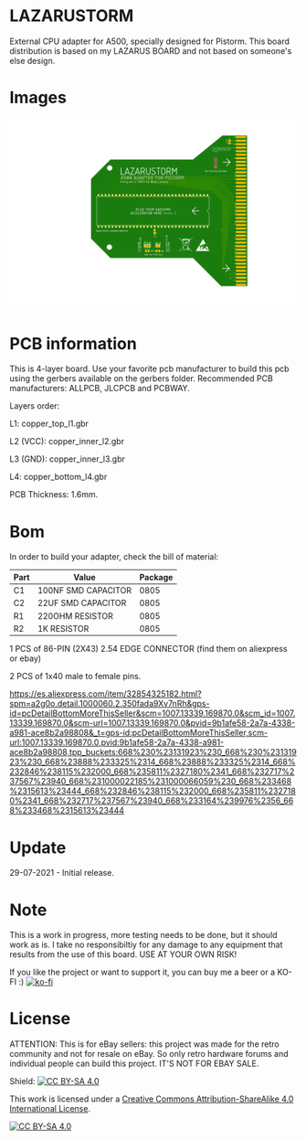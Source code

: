 # LAZARUSTORM
External CPU adapter for A500, specially designed for Pistorm. This board distribution is based on my LAZARUS BOARD and not based on someone's else design.

# Images

<img src="https://github.com/arananet/LAZARUSTORM/blob/main/images/1.png?raw=true" width="700">

# PCB information

This is 4-layer board. Use your favorite pcb manufacturer to build this pcb using the gerbers available on the gerbers folder. Recommended PCB manufacturers: ALLPCB, JLCPCB and PCBWAY.

Layers order:

L1: copper_top_l1.gbr

L2 (VCC): copper_inner_l2.gbr

L3 (GND): copper_inner_l3.gbr

L4: copper_bottom_l4.gbr


PCB Thickness: 1.6mm.

# Bom

In order to build your adapter, check the bill of material:

| Part          | Value                   | Package                        |
| ------------- | ----------------------- | ------------------------------ |          
| C1       		| 100NF SMD CAPACITOR     | 0805                       |
| C2       		| 22UF SMD CAPACITOR     | 0805                       |
| R1     		| 220OHM RESISTOR          | 0805                   |
| R2      		| 1K RESISTOR            | 0805                           |

1 PCS of 86-PIN (2X43) 2.54 EDGE CONNECTOR (find them on aliexpress or ebay)

2 PCS of 1x40 male to female pins.

https://es.aliexpress.com/item/32854325182.html?spm=a2g0o.detail.1000060.2.350fada9Xv7nRh&gps-id=pcDetailBottomMoreThisSeller&scm=1007.13339.169870.0&scm_id=1007.13339.169870.0&scm-url=1007.13339.169870.0&pvid=9b1afe58-2a7a-4338-a981-ace8b2a98808&_t=gps-id:pcDetailBottomMoreThisSeller,scm-url:1007.13339.169870.0,pvid:9b1afe58-2a7a-4338-a981-ace8b2a98808,tpp_buckets:668%230%23131923%230_668%230%23131923%230_668%23888%233325%2314_668%23888%233325%2314_668%232846%238115%232000_668%235811%2327180%2341_668%232717%237567%23940_668%231000022185%231000066059%230_668%233468%2315613%23444_668%232846%238115%232000_668%235811%2327180%2341_668%232717%237567%23940_668%233164%239976%2356_668%233468%2315613%23444

# Update
29-07-2021 - Initial release.

# Note

This is a work in progress, more testing needs to be done, but it should work as is. I take no responsibiltiy for any damage to any equipment that results from the use of this board. USE AT YOUR OWN RISK!

If you like the project or want to support it, you can buy me a beer or a KO-FI :) 
[![ko-fi](https://www.ko-fi.com/img/githubbutton_sm.svg)](https://ko-fi.com/H2H51MPWG)

# License

ATTENTION: This is for eBay sellers: this project was made for the retro community and not for resale on eBay. So only retro hardware forums and individual people can build this project. IT'S NOT FOR EBAY SALE.

Shield: [![CC BY-SA 4.0][cc-by-sa-shield]][cc-by-sa]

This work is licensed under a [Creative Commons Attribution-ShareAlike 4.0
International License][cc-by-sa].

[![CC BY-SA 4.0][cc-by-sa-image]][cc-by-sa]

[cc-by-sa]: http://creativecommons.org/licenses/by-sa/4.0/
[cc-by-sa-image]: https://licensebuttons.net/l/by-sa/4.0/88x31.png
[cc-by-sa-shield]: https://img.shields.io/badge/License-CC%20BY--SA%204.0-lightgrey.svg
